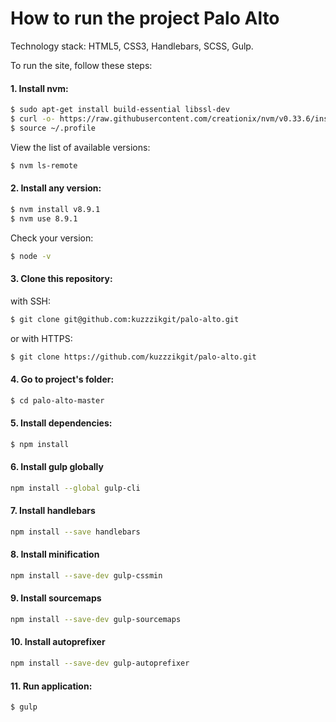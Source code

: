 # How to run the project Palo Alto

Technology stack: HTML5, CSS3, Handlebars, SCSS, Gulp.

To run the site, follow these steps:

#### 1. Install nvm:

```sh
$ sudo apt-get install build-essential libssl-dev
$ curl -o- https://raw.githubusercontent.com/creationix/nvm/v0.33.6/install.sh | bash
$ source ~/.profile
```

View the list of available versions:

```sh
$ nvm ls-remote
```

#### 2. Install any version:

```sh
$ nvm install v8.9.1
$ nvm use 8.9.1
```

Check your version:

```sh
$ node -v
```

#### 3. Clone this repository:

with SSH:

```sh
$ git clone git@github.com:kuzzzikgit/palo-alto.git
```

or with HTTPS:

```sh
$ git clone https://github.com/kuzzzikgit/palo-alto.git
```

#### 4. Go to project's folder:

```sh
$ cd palo-alto-master
```

#### 5. Install dependencies:

```sh
$ npm install
```


#### 6. Install gulp globally

```sh
npm install --global gulp-cli
```

#### 7. Install handlebars

```sh
npm install --save handlebars
```

#### 8. Install minification

```sh
npm install --save-dev gulp-cssmin
```

#### 9. Install sourcemaps

```sh
npm install --save-dev gulp-sourcemaps
```

#### 10. Install autoprefixer

```sh
npm install --save-dev gulp-autoprefixer
```

#### 11. Run application:

```sh
$ gulp
```
